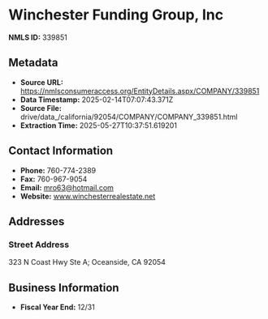# Winchester Funding Group, Inc

**NMLS ID:** 339851

## Metadata
- **Source URL:** https://nmlsconsumeraccess.org/EntityDetails.aspx/COMPANY/339851
- **Data Timestamp:** 2025-02-14T07:07:43.371Z
- **Source File:** drive/data_/california/92054/COMPANY/COMPANY_339851.html
- **Extraction Time:** 2025-05-27T10:37:51.619201

## Contact Information
- **Phone:** 760-774-2389
- **Fax:** 760-967-9054
- **Email:** mro63@hotmail.com
- **Website:** www.winchesterrealestate.net

## Addresses
### Street Address
323 N Coast Hwy Ste A; Oceanside, CA 92054

## Business Information
- **Fiscal Year End:** 12/31
